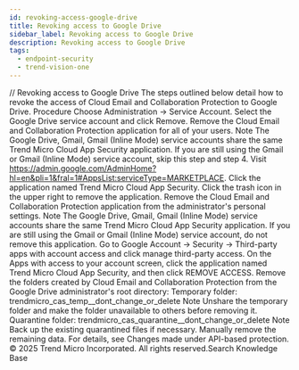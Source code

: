 ```yaml
---
id: revoking-access-google-drive
title: Revoking access to Google Drive
sidebar_label: Revoking access to Google Drive
description: Revoking access to Google Drive
tags:
  - endpoint-security
  - trend-vision-one
---
```


/*<![CDATA[*/ $('#title').html($('meta[name=map-description]').attr('content')); /*]]>*/ Revoking access to Google Drive The steps outlined below detail how to revoke the access of Cloud Email and Collaboration Protection to Google Drive. Procedure Choose Administration → Service Account. Select the Google Drive service account and click Remove. Remove the Cloud Email and Collaboration Protection application for all of your users. Note The Google Drive, Gmail, Gmail (Inline Mode) service accounts share the same Trend Micro Cloud App Security application. If you are still using the Gmail or Gmail (Inline Mode) service account, skip this step and step 4. Visit https://admin.google.com/AdminHome?hl=en&pli=1&fral=1#AppsList:serviceType=MARKETPLACE. Click the application named Trend Micro Cloud App Security. Click the trash icon in the upper right to remove the application. Remove the Cloud Email and Collaboration Protection application from the administrator's personal settings. Note The Google Drive, Gmail, Gmail (Inline Mode) service accounts share the same Trend Micro Cloud App Security application. If you are still using the Gmail or Gmail (Inline Mode) service account, do not remove this application. Go to Google Account → Security → Third-party apps with account access and click manage third-party access. On the Apps with access to your account screen, click the application named Trend Micro Cloud App Security, and then click REMOVE ACCESS. Remove the folders created by Cloud Email and Collaboration Protection from the Google Drive administrator's root directory: Temporary folder: trendmicro_cas_temp__dont_change_or_delete Note Unshare the temporary folder and make the folder unavailable to others before removing it. Quarantine folder: trendmicro_cas_quarantine__dont_change_or_delete Note Back up the existing quarantined files if necessary. Manually remove the remaining data. For details, see Changes made under API-based protection. © 2025 Trend Micro Incorporated. All rights reserved.Search Knowledge Base